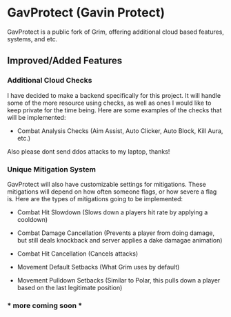 # GavProtect (Gavin Protect)
GavProtect is a public fork of Grim, offering additional cloud based features, systems, and etc.

## Improved/Added Features
### Additional Cloud Checks
I have decided to make a backend specifically for this project. It will handle some of the more resource using checks, as well as ones I would like to keep private for the time being. Here are some examples of the checks that will be implemented:

- Combat Analysis Checks (Aim Assist, Auto Clicker, Auto Block, Kill Aura, etc.)

Also please dont send ddos attacks to my laptop, thanks!

### Unique Mitigation System
GavProtect will also have customizable settings for mitigations. These mitigations will depend on how often someone flags, or how severe a flag is. Here are the types of mitigations going to be implemented:

- Combat Hit Slowdown (Slows down a players hit rate by applying a cooldown)

- Combat Damage Cancellation (Prevents a player from doing damage, but still deals knockback and server applies a dake damagae animation)

- Combat Hit Cancellation (Cancels attacks)

- Movement Default Setbacks (What Grim uses by default)

- Movement Pulldown Setbacks (Similar to Polar, this pulls down a player based on the last legitimate position)

### * more coming soon *

